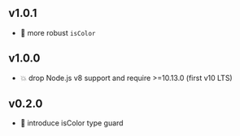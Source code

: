 ## v1.0.1

* 🐞 more robust `isColor`

## v1.0.0

* 💥 drop Node.js v8 support and require >=10.13.0 (first v10 LTS)

## v0.2.0

* 🌱 introduce isColor type guard
